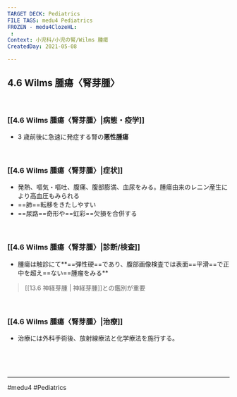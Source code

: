 ```yaml
---
TARGET DECK: Pediatrics
FILE TAGS: medu4 Pediatrics
FROZEN - medu4ClozeHL:
 : 
Context: 小児科/小児の腎/Wilms 腫瘍
CreatedDay: 2021-05-08

---
```


## 4.6 Wilms 腫瘍〈腎芽腫〉


<br>

### [[4.6 Wilms 腫瘍〈腎芽腫〉|病態・疫学]]
* 3 歳前後に急速に発症する腎の**悪性腫瘍**

<br>

### [[4.6 Wilms 腫瘍〈腎芽腫〉|症状]]
* 発熱、嘔気・嘔吐、腹痛、腹部膨満、血尿をみる。腫瘍由来のレニン産生により高血圧もみられる
* ==肺==転移をきたしやすい
* ==尿路==奇形や==虹彩==欠損を合併する
<!--ID: 1620466125388-->


<br>

### [[4.6 Wilms 腫瘍〈腎芽腫〉|診断/検査]]
* 腫瘍は触診にて**==弾性硬==であり、腹部画像検査では表面==平滑==で正中を超え==ない==腫瘤をみる**
>[[13.6 神経芽腫 | 神経芽腫]]との鑑別が重要
<!--ID: 1620466125419-->




<br>

### [[4.6 Wilms 腫瘍〈腎芽腫〉|治療]]
* 治療には外科手術後、放射線療法と化学療法を施行する。

<br><br><br>

---
#medu4 #Pediatrics
